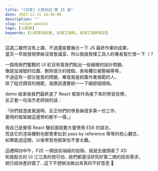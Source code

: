 ```yaml
---
title: "[日常] 火箭日記-第 15 週"
date: 2023-11-11 14:46:00
description: ""
slug: rocket-week15
tags: [火箭隊]
keywords: [火箭隊培訓營, 前端工程師, 前端工程師培訓]
---
```


這週二雖然沒有上課，不過還是要展示一下 JS 最終作業的成果，  
當天一早就發現學姊沒借會議室，所以我就發揮工具人的專長幫忙借一下（？

一路陪我們奮戰的 UI 紅豆有幫我們點出一些細微的設計問題，  
像是加減號的位置、刪除提示的按鈕、表格欄位被壓縮等等，  
不過這有一部分是我的問題，畢竟我是統籌作業規範的人，  
除了程式撰寫的規範，我應該還要統一一下細部個規格。

demo 結束後我們最終選了 React 框架作為接下來的學習目標，  
反正套一句洧杰老師說的話：

「你們就憑直覺選啊，反正你們的學長姊很多第一份工作，  
要用的框架跟這邊學的都不一樣。」

我自己是覺得 React 蠻前面就要大量使用 ES6 的語法，  
而且它的渲染機制也都會牽扯到 pass by reference 等等的核心觀念，  
如果能過這關，以後學其他框架也不會太難。

這禮拜四中午，F2E 一開放前端組的投稿，我就去搶頭香了 XD  
和我配合的 UI 江江真的很可怕...我們都還沒研究好第二關的技術需求，  
她已經快產好圖了...這下不想辦法做出來真的不好意思 🫠
